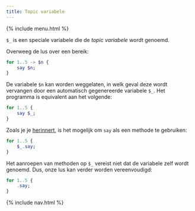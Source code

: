 ```yaml
---
title: Topic variabele
---
```


{% include menu.html %}

`$_` is een speciale variabele die de _topic variabele_ wordt genoemd.

Overweeg de lus over een bereik:

```raku
for 1..5 -> $n {
    say $n;
}
```

De variabele `$n` kan worden weggelaten, in welk geval deze wordt vervangen door een automatisch gegenereerde variabele `$_`. Het programma is equivalent aan het volgende:

```raku
for 1..5 {
    say $_;
}
```

Zoals je je [herinnert](/nl/essentials/hello-world/), is het mogelijk om `say` als een methode te gebruiken:

```raku
for 1..5 {
    $_.say;
}
```

Het aanroepen van methoden op `$_` vereist niet dat de variabele zelf wordt genoemd. Dus, onze lus kan verder worden vereenvoudigd:

```raku
for 1..5 {
    .say;
}
```

{% include nav.html %}